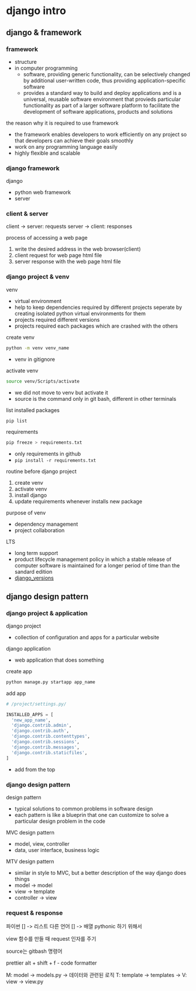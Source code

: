 # django intro

## django & framework
### framework
- structure
- in computer programming
  - software, providing generic functionality, can be selectively changed by additional user-written code, thus providing application-specific software
  - provides a standard way to build and deploy applications and is a universal, reusable software environment that provieds particular functionality as part of a larger software platform to facilitate the development of software applications, products and solutions

the reason why it is required to use framework
- the framework enables developers to work efficiently on any project so that developers can achieve their goals smoothly
- work on any programming language easily
- highly flexible and scalable

### django framework
django
- python web framework
- server

### client & server
client -> server: requests
server -> client: responses

process of accessing a web page
1. write the desired address in the web browser(client)
2. client request for web page html file
3. server response with the web page html file

### django project & venv
venv
- virtual environment
- help to keep dependencies required by different projects seperate by creating isolated python virtual environments for them
- projects required different versions
- projects required each packages which are crashed with the others

create venv
```bash
python -m venv venv_name
```
- venv in gitignore

activate venv
```bash
source venv/Scripts/activate
```
- we did not move to venv but activate it
- source is the command only in git bash, different in other terminals

list installed packages
```bash
pip list
```

requirements
```bash
pip freeze > requirements.txt
```
- only requirements in github
- ```pip install -r requirements.txt```

routine before django project
1. create venv
2. activate venv
3. install django
4. update requirements whenever installs new package

purpose of venv
- dependency management
- project collaboration

LTS
- long term support
- product lifecycle management policy in which a stable release of computer software is maintained for a longer period of time than the sandard edition
- [django_versions]("https://www.djangoproject.com/download/")

## django design pattern
### django project & application
django project
- collection of configuration and apps for a particular website

django application
- web application that does something

create app
```bash
python manage.py startapp app_name
```

add app
```python
# /project/settings.py/

INSTALLED_APPS = [
  'new_app_name',
  'django.contrib.admin',
  'django.contrib.auth',
  'django.contrib.contenttypes',
  'django.contrib.sessions',
  'django.contrib.messages',
  'django.contrib.staticfiles',
]
```
- add from the top

### django design pattern
design pattern
- typical solutions to common problems in software design
- each pattern is like a blueprin that one can customize to solve a particular design problem in the code

MVC design pattern
- model, view, controller
- data, user interface, business logic

MTV design pattern
- similar in style to MVC, but a better description of the way django does things
- model -> model
- view -> template
- controller -> view



### request & response



파이썬 [] -> 리스트
다른 언어 [] -> 배열
pythonic 하기 위해서

view 함수를 만들 때 request 인자를 주기

source는 gitbash 명령어

prettier alt + shift + f - code formatter

M: model -> models.py -> 데이터와 관련된 로직
T: template -> templates ->
V: view -> view.py